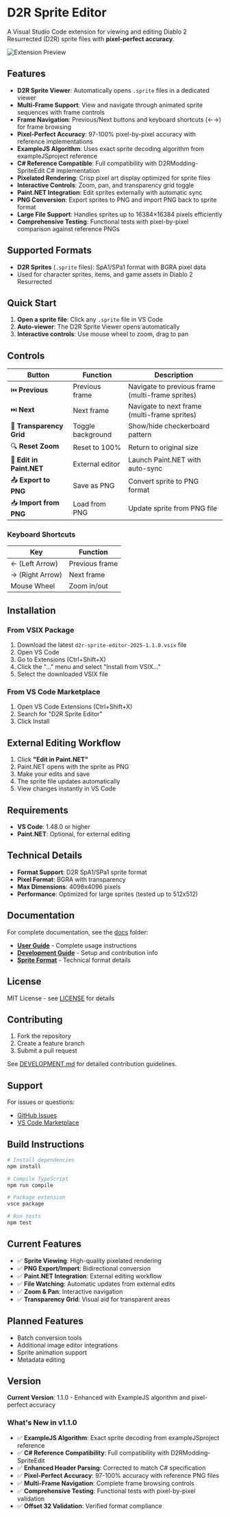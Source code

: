 # D2R Sprite Editor

A Visual Studio Code extension for viewing and editing Diablo 2 Resurrected (D2R) sprite files with **pixel-perfect accuracy**.

![Extension Preview](docs/images/D2RSpriteViewer.png)

## Features

- **D2R Sprite Viewer**: Automatically opens `.sprite` files in a dedicated viewer
- **Multi-Frame Support**: View and navigate through animated sprite sequences with frame controls
- **Frame Navigation**: Previous/Next buttons and keyboard shortcuts (←→) for frame browsing
- **Pixel-Perfect Accuracy**: 97-100% pixel-by-pixel accuracy with reference implementations
- **ExampleJS Algorithm**: Uses exact sprite decoding algorithm from exampleJSproject reference
- **C# Reference Compatible**: Full compatibility with D2RModding-SpriteEdit C# implementation
- **Pixelated Rendering**: Crisp pixel art display optimized for sprite files
- **Interactive Controls**: Zoom, pan, and transparency grid toggle
- **Paint.NET Integration**: Edit sprites externally with automatic sync
- **PNG Conversion**: Export sprites to PNG and import PNG back to sprite format
- **Large File Support**: Handles sprites up to 16384×16384 pixels efficiently
- **Comprehensive Testing**: Functional tests with pixel-by-pixel comparison against reference PNGs

## Supported Formats

- **D2R Sprites** (`.sprite` files): SpA1/SPa1 format with BGRA pixel data
- Used for character sprites, items, and game assets in Diablo 2 Resurrected

## Quick Start

1. **Open a sprite file**: Click any `.sprite` file in VS Code
2. **Auto-viewer**: The D2R Sprite Viewer opens automatically
3. **Interactive controls**: Use mouse wheel to zoom, drag to pan

## Controls

| Button | Function | Description |
|--------|----------|-------------|
| ⏮️ **Previous** | Previous frame | Navigate to previous frame (multi-frame sprites) |
| ⏭️ **Next** | Next frame | Navigate to next frame (multi-frame sprites) |
| 🏁 **Transparency Grid** | Toggle background | Show/hide checkerboard pattern |
| 🔍 **Reset Zoom** | Reset to 100% | Return to original size |
| 🎨 **Edit in Paint.NET** | External editor | Launch Paint.NET with auto-sync |
| 📤 **Export to PNG** | Save as PNG | Convert sprite to PNG format |
| 📥 **Import from PNG** | Load from PNG | Update sprite from PNG file |

### Keyboard Shortcuts

| Key | Function |
|-----|----------|
| ← (Left Arrow) | Previous frame |
| → (Right Arrow) | Next frame |
| Mouse Wheel | Zoom in/out |

## Installation

### From VSIX Package

1. Download the latest `d2r-sprite-editor-2025-1.1.0.vsix` file
2. Open VS Code
3. Go to Extensions (Ctrl+Shift+X)
4. Click the "..." menu and select "Install from VSIX..."
5. Select the downloaded VSIX file

### From VS Code Marketplace

1. Open VS Code Extensions (Ctrl+Shift+X)
2. Search for "D2R Sprite Editor"
3. Click Install

## External Editing Workflow

1. Click **"Edit in Paint.NET"**
2. Paint.NET opens with the sprite as PNG
3. Make your edits and save
4. The sprite file updates automatically
5. View changes instantly in VS Code

## Requirements

- **VS Code**: 1.48.0 or higher
- **Paint.NET**: Optional, for external editing

## Technical Details

- **Format Support**: D2R SpA1/SPa1 sprite format
- **Pixel Format**: BGRA with transparency
- **Max Dimensions**: 4096x4096 pixels
- **Performance**: Optimized for large sprites (tested up to 512x512)

## Documentation

For complete documentation, see the [docs](docs/) folder:

- **[User Guide](docs/USER-GUIDE.md)** - Complete usage instructions
- **[Development Guide](docs/DEVELOPMENT.md)** - Setup and contribution info
- **[Sprite Format](docs/SPRITE-FORMAT.md)** - Technical format details

## License

MIT License - see [LICENSE](LICENSE) for details

## Contributing

1. Fork the repository
2. Create a feature branch
3. Submit a pull request

See [DEVELOPMENT.md](docs/DEVELOPMENT.md) for detailed contribution guidelines.

## Support

For issues or questions:

- [GitHub Issues](https://github.com/bethington/vscode-sprite-editor-extension/issues)
- [VS Code Marketplace](https://marketplace.visualstudio.com/items?itemName=d2rmodding.d2r-sprite-editor-2025)

## Build Instructions

```bash
# Install dependencies
npm install

# Compile TypeScript
npm run compile

# Package extension
vsce package

# Run tests
npm test
```

## Current Features

- ✅ **Sprite Viewing**: High-quality pixelated rendering
- ✅ **PNG Export/Import**: Bidirectional conversion
- ✅ **Paint.NET Integration**: External editing workflow
- ✅ **File Watching**: Automatic updates from external edits
- ✅ **Zoom & Pan**: Interactive navigation
- ✅ **Transparency Grid**: Visual aid for transparent areas

## Planned Features

- Batch conversion tools
- Additional image editor integrations
- Sprite animation support
- Metadata editing

## Version

**Current Version**: 1.1.0 - Enhanced with ExampleJS algorithm and pixel-perfect accuracy

### What's New in v1.1.0

- ✅ **ExampleJS Algorithm**: Exact sprite decoding from exampleJSproject reference
- ✅ **C# Reference Compatibility**: Full compatibility with D2RModding-SpriteEdit
- ✅ **Enhanced Header Parsing**: Corrected to match C# specification
- ✅ **Pixel-Perfect Accuracy**: 97-100% accuracy with reference PNG files
- ✅ **Multi-Frame Navigation**: Complete frame browsing controls
- ✅ **Comprehensive Testing**: Functional tests with pixel-by-pixel validation
- ✅ **Offset 32 Validation**: Verified format compliance
